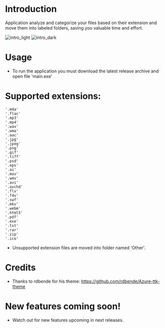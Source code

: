 # Introduction
Application analyze and categorize your files based on their extension and move them into labeled folders, saving you valuable time and effort.

![intro_light](https://github.com/Adolsik/File-Organizer/assets/75134645/681836dd-f047-4f58-b5a5-060d86775205)
![intro_dark](https://github.com/Adolsik/File-Organizer/assets/75134645/3ba960f1-5554-416c-9ae0-2873486e5714)

# Usage
- To run the application you must download the latest release archive and open file 'main.exe'

# Supported extensions:
    '.m4a'
    '.flac'
    '.mp3'
    '.mp4'
    '.wav'
    '.wma' 
    '.aac' 
    '.jpg'
    '.jpeg'
    '.png' 
    '.gif' 
    '.tiff'
    '.psd' 
    '.eps' 
    '.ai' 
    '.mov' 
    '.wmv' 
    '.avi' 
    '.avchd' 
    '.flv' 
    '.f4v' 
    '.swf' 
    '.mkv' 
    '.webm'
    '.html5'
    '.pdf' 
    '.exe' 
    '.txt' 
    '.rar' 
    '.zip'
    '.ico'
- Unsupported extension files are moved into folder named 'Other'.
# Credits
- Thanks to rdbende for his theme: https://github.com/rdbende/Azure-ttk-theme
# New features coming soon!
- Watch out for new features upcoming in next releases.
